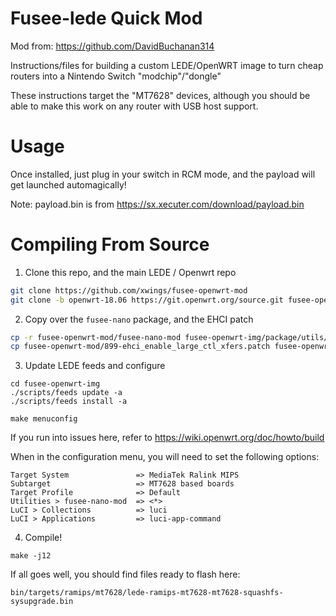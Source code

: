 # Fusee-lede Quick Mod

Mod from: https://github.com/DavidBuchanan314

Instructions/files for building a custom LEDE/OpenWRT image to turn cheap routers into a Nintendo Switch "modchip"/"dongle"

These instructions target the "MT7628" devices, although you should be able to make this work on any router with USB host support.


# Usage

Once installed, just plug in your switch in RCM mode, and the payload will get launched automagically!

Note: payload.bin is from https://sx.xecuter.com/download/payload.bin

# Compiling From Source

1. Clone this repo, and the main LEDE / Openwrt repo

```sh
git clone https://github.com/xwings/fusee-openwrt-mod
git clone -b openwrt-18.06 https://git.openwrt.org/source.git fusee-openwrt-img
```

2. Copy over the `fusee-nano` package, and the EHCI patch

```sh
cp -r fusee-openwrt-mod/fusee-nano-mod fusee-openwrt-img/package/utils/
cp fusee-openwrt-mod/899-ehci_enable_large_ctl_xfers.patch fusee-openwrt-img/target/linux/generic/patches-4.4/
```

3. Update LEDE feeds and configure

```
cd fusee-openwrt-img
./scripts/feeds update -a
./scripts/feeds install -a

make menuconfig
```

If you run into issues here, refer to https://wiki.openwrt.org/doc/howto/build

When in the configuration menu, you will need to set the following options:

```
Target System               => MediaTek Ralink MIPS
Subtarget                   => MT7628 based boards
Target Profile              => Default
Utilities > fusee-nano-mod  => <*>
LuCI > Collections          => luci
LuCI > Applications         => luci-app-command

```

4. Compile!

```
make -j12
```
If all goes well, you should find files ready to flash here:

```
bin/targets/ramips/mt7628/lede-ramips-mt7628-mt7628-squashfs-sysupgrade.bin
```
